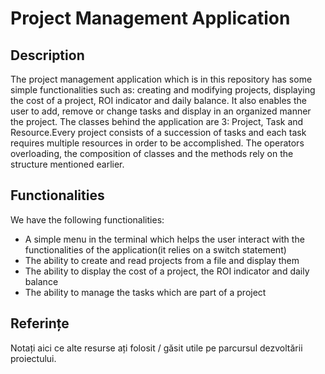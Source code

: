 # Project Management Application

## Description

The project management application which is in this repository has some simple functionalities such as: creating and modifying projects, displaying the cost of a project, ROI indicator and daily balance. It also enables the user to add, remove or change tasks and display in an organized manner the project. The classes behind the application are 3: Project, Task and Resource.Every project consists of a succession of tasks and each task requires multiple resources in order to be accomplished. The operators overloading, the composition of classes and the methods rely on the structure mentioned earlier.


## Functionalities

We have the following functionalities:
- A simple menu in the terminal which helps the user interact with the functionalities of the application(it relies on a switch statement)
- The ability to create and read projects from a file and display them
- The ability to display the cost of a project, the ROI indicator and daily balance
- The ability to manage the tasks which are part of a project

## Referințe

Notați aici ce alte resurse ați folosit / găsit utile pe parcursul dezvoltării proiectului.
